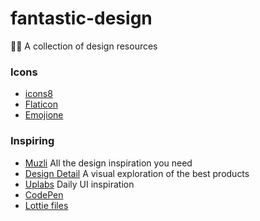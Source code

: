 # fantastic-design
👨‍🎨 A collection of design resources

### Icons

- [icons8](https://icons8.com/)
- [Flaticon](http://www.flaticon.com/)
- [Emojione](http://emojione.com/)

### Inspiring

- [Muzli](https://medium.muz.li/) All the design inspiration you need
- [Design Detail](http://www.brianlovin.com/) A visual exploration of the best products
- [Uplabs](https://www.uplabs.com/) Daily UI inspiration
- [CodePen](http://codepen.io/pens/)
- [Lottie files](http://www.lottiefiles.com/)
